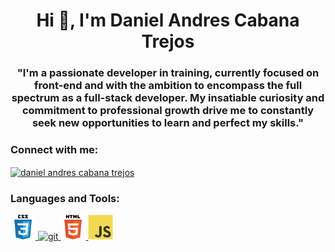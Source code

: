<h1 align="center">Hi 👋, I'm Daniel Andres Cabana Trejos</h1>
<h3 align="center">"I'm a passionate developer in training, currently focused on front-end and with the ambition to encompass the full spectrum as a full-stack developer. My insatiable curiosity and commitment to professional growth drive me to constantly seek new opportunities to learn and perfect my skills."</h3>

<h3 align="left"align="center">Connect with me:</h3>
<p align="left" align="center">
<a href="linkedin.com/in/daniel-cabana-718013272" target="blank"><img align="center" src="https://raw.githubusercontent.com/rahuldkjain/github-profile-readme-generator/master/src/images/icons/Social/linked-in-alt.svg" alt="daniel andres cabana trejos" height="30" width="40" /></a>
</p>

<h3 align="left" align="center">Languages and Tools:</h3>
<p align="left" align="center"> <a href="https://www.w3schools.com/css/" target="_blank" rel="noreferrer"> <img src="https://raw.githubusercontent.com/devicons/devicon/master/icons/css3/css3-original-wordmark.svg" alt="css3" width="40" height="40"/> </a> <a href="https://git-scm.com/" target="_blank" rel="noreferrer"> <img src="https://www.vectorlogo.zone/logos/git-scm/git-scm-icon.svg" alt="git" width="40" height="40"/> </a> <a href="https://www.w3.org/html/" target="_blank" rel="noreferrer"> <img src="https://raw.githubusercontent.com/devicons/devicon/master/icons/html5/html5-original-wordmark.svg" alt="html5" width="40" height="40"/> </a> <a href="https://developer.mozilla.org/en-US/docs/Web/JavaScript" target="_blank" rel="noreferrer"> <img src="https://raw.githubusercontent.com/devicons/devicon/master/icons/javascript/javascript-original.svg" alt="javascript" width="40" height="40"/> </a> </p>
